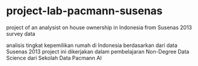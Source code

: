 # project-lab-pacmann-susenas
project of an analysist on house ownership in Indonesia from Susenas 2013 survey data

analisis tingkat kepemilikan rumah di Indonesia berdasarkan dari data Susenas 2013
project ini dikerjakan dalam pembelajaran Non-Degree Data Science dari Sekolah Data Pacmann AI
